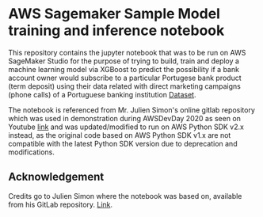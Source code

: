 # AWS Sagemaker Sample Model training and inference notebook
This repository contains the jupyter notebook that was to be run on AWS SageMaker Studio for the purpose of trying to build, train and deploy a machine learning model via XGBoost to predict the possibility if a bank account owner would subscribe to a particular Portugese bank product (term deposit) using their data related with direct marketing campaigns (phone calls) of a Portuguese banking institution [Dataset](https://archive.ics.uci.edu/ml/datasets/bank+marketing).

The notebook is referenced from Mr. Julien Simon's online gitlab repository which was used in demonstration during AWSDevDay 2020 as seen on Youtube [link](https://www.youtube.com/watch?v=sOUhLiI85sU) and was updated/modified to run on AWS Python SDK v2.x instead, as the original code based on AWS Python SDK v1.x are not compatible with the latest Python SDK version due to deprecation and modifications.

## Acknowledgement
Credits go to Julien Simon where the notebook was based on, available from his GitLab repository. [Link](https://gitlab.com/juliensimon/awsdevdays2020).
